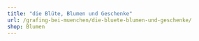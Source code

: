 ```yaml
---
title: "die Blüte, Blumen und Geschenke"
url: /grafing-bei-muenchen/die-bluete-blumen-und-geschenke/
shop: Blumen
---
```

